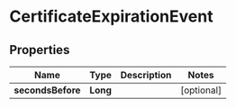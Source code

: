

# CertificateExpirationEvent

## Properties

Name | Type | Description | Notes
------------ | ------------- | ------------- | -------------
**secondsBefore** | **Long** |  |  [optional]



